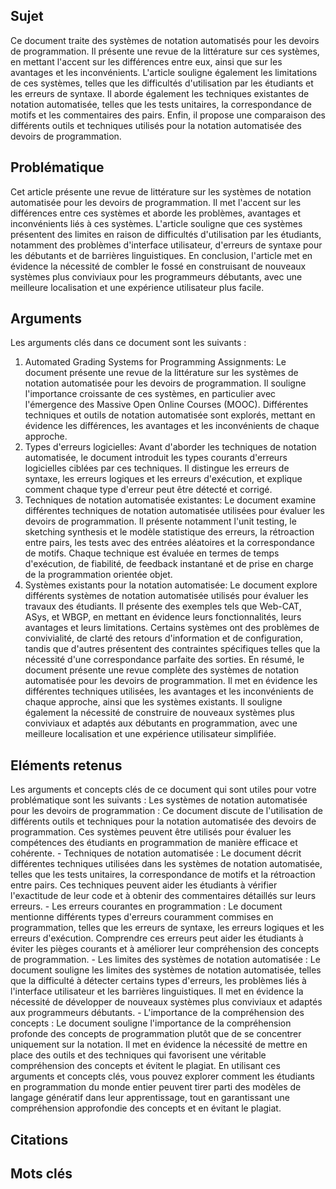 ## Sujet
Ce document traite des systèmes de notation automatisés pour les devoirs de programmation. Il présente une revue de la littérature sur ces systèmes, en mettant l'accent sur les différences entre eux, ainsi que sur les avantages et les inconvénients. L'article souligne également les limitations de ces systèmes, telles que les difficultés d'utilisation par les étudiants et les erreurs de syntaxe. Il aborde également les techniques existantes de notation automatisée, telles que les tests unitaires, la correspondance de motifs et les commentaires des pairs. Enfin, il propose une comparaison des différents outils et techniques utilisés pour la notation automatisée des devoirs de programmation.
## Problématique
Cet article présente une revue de littérature sur les systèmes de notation automatisée pour les devoirs de programmation. Il met l'accent sur les différences entre ces systèmes et aborde les problèmes, avantages et inconvénients liés à ces systèmes. L'article souligne que ces systèmes présentent des limites en raison de difficultés d'utilisation par les étudiants, notamment des problèmes d'interface utilisateur, d'erreurs de syntaxe pour les débutants et de barrières linguistiques. En conclusion, l'article met en évidence la nécessité de combler le fossé en construisant de nouveaux systèmes plus conviviaux pour les programmeurs débutants, avec une meilleure localisation et une expérience utilisateur plus facile.
## Arguments
Les arguments clés dans ce document sont les suivants :
1. Automated Grading Systems for Programming Assignments: Le document présente une revue de la littérature sur les systèmes de notation automatisée pour les devoirs de programmation. Il souligne l'importance croissante de ces systèmes, en particulier avec l'émergence des Massive Open Online Courses (MOOC). Différentes techniques et outils de notation automatisée sont explorés, mettant en évidence les différences, les avantages et les inconvénients de chaque approche. 
2. Types d'erreurs logicielles: Avant d'aborder les techniques de notation automatisée, le document introduit les types courants d'erreurs logicielles ciblées par ces techniques. Il distingue les erreurs de syntaxe, les erreurs logiques et les erreurs d'exécution, et explique comment chaque type d'erreur peut être détecté et corrigé. 
3. Techniques de notation automatisée existantes: Le document examine différentes techniques de notation automatisée utilisées pour évaluer les devoirs de programmation. Il présente notamment l'unit testing, le sketching synthesis et le modèle statistique des erreurs, la rétroaction entre pairs, les tests avec des entrées aléatoires et la correspondance de motifs. Chaque technique est évaluée en termes de temps d'exécution, de fiabilité, de feedback instantané et de prise en charge de la programmation orientée objet. 
4. Systèmes existants pour la notation automatisée: Le document explore différents systèmes de notation automatisée utilisés pour évaluer les travaux des étudiants. Il présente des exemples tels que Web-CAT, ASys, et WBGP, en mettant en évidence leurs fonctionnalités, leurs avantages et leurs limitations. Certains systèmes ont des problèmes de convivialité, de clarté des retours d'information et de configuration, tandis que d'autres présentent des contraintes spécifiques telles que la nécessité d'une correspondance parfaite des sorties. 
En résumé, le document présente une revue complète des systèmes de notation automatisée pour les devoirs de programmation. Il met en évidence les différentes techniques utilisées, les avantages et les inconvénients de chaque approche, ainsi que les systèmes existants. Il souligne également la nécessité de construire de nouveaux systèmes plus conviviaux et adaptés aux débutants en programmation, avec une meilleure localisation et une expérience utilisateur simplifiée.

## Eléments retenus 
Les arguments et concepts clés de ce document qui sont utiles pour votre problématique sont les suivants : 
Les systèmes de notation automatisée pour les devoirs de programmation : Ce document discute de l'utilisation de différents outils et techniques pour la notation automatisée des devoirs de programmation. Ces systèmes peuvent être utilisés pour évaluer les compétences des étudiants en programmation de manière efficace et cohérente. - Techniques de notation automatisée : Le document décrit différentes techniques utilisées dans les systèmes de notation automatisée, telles que les tests unitaires, la correspondance de motifs et la rétroaction entre pairs. Ces techniques peuvent aider les étudiants à vérifier l'exactitude de leur code et à obtenir des commentaires détaillés sur leurs erreurs. - Les erreurs courantes en programmation : Le document mentionne différents types d'erreurs couramment commises en programmation, telles que les erreurs de syntaxe, les erreurs logiques et les erreurs d'exécution. Comprendre ces erreurs peut aider les étudiants à éviter les pièges courants et à améliorer leur compréhension des concepts de programmation. - Les limites des systèmes de notation automatisée : Le document souligne les limites des systèmes de notation automatisée, telles que la difficulté à détecter certains types d'erreurs, les problèmes liés à l'interface utilisateur et les barrières linguistiques. Il met en évidence la nécessité de développer de nouveaux systèmes plus conviviaux et adaptés aux programmeurs débutants. - L'importance de la compréhension des concepts : Le document souligne l'importance de la compréhension profonde des concepts de programmation plutôt que de se concentrer uniquement sur la notation. Il met en évidence la nécessité de mettre en place des outils et des techniques qui favorisent une véritable compréhension des concepts et évitent le plagiat. En utilisant ces arguments et concepts clés, vous pouvez explorer comment les étudiants en programmation du monde entier peuvent tirer parti des modèles de langage génératif dans leur apprentissage, tout en garantissant une compréhension approfondie des concepts et en évitant le plagiat.

## Citations

## Mots clés
